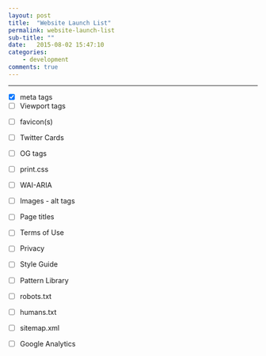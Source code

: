 ```yaml
---
layout: post
title:  "Website Launch List"
permalink: website-launch-list
sub-title: ""
date:   2015-08-02 15:47:10
categories: 
    - development
comments: true
---
```


<amp-img src="/images/launch.jpg"
      width="800"
      height="431"
      layout="responsive"
      alt="shuttle launch">
</amp-img>

- - -

* [x] meta tags
* [ ] Viewport tags
- [ ] favicon(s)
- [ ] Twitter Cards
- [ ] OG tags
- [ ] print.css
- [ ] WAI-ARIA
- [ ] Images - alt tags
- [ ] Page titles
- [ ] Terms of Use
- [ ] Privacy
- [ ] Style Guide
- [ ] Pattern Library
- [ ] robots.txt
- [ ] humans.txt
- [ ] sitemap.xml  
- [ ] Google Analytics  
  

